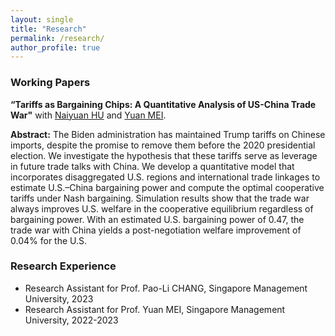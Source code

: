 ```yaml
---
layout: single
title: "Research"
permalink: /research/
author_profile: true
---
```


### Working Papers
**“Tariffs as Bargaining Chips: A Quantitative Analysis of US-China Trade War"** with [Naiyuan HU](https://naiyuanh.github.io/) and [Yuan MEI](https://sites.google.com/site/meiyecon/home).

**Abstract:** The Biden administration has maintained Trump tariffs on Chinese imports, despite the promise to remove them before the 2020 presidential election. We investigate the hypothesis that these tariffs serve as leverage in future trade talks with China. We develop a quantitative model that incorporates disaggregated U.S. regions and international trade linkages to estimate U.S.–China bargaining power and compute the optimal cooperative tariffs under Nash bargaining. Simulation results show that the trade war always improves U.S. welfare in the cooperative equilibrium regardless of bargaining power. With an estimated U.S. bargaining power of 0.47, the trade war with China yields a post-negotiation welfare improvement of 0.04% for the U.S.


### Research Experience
- Research Assistant for Prof. Pao-Li CHANG, Singapore Management University, 2023
- Research Assistant for Prof. Yuan MEI, Singapore Management University, 2022-2023
